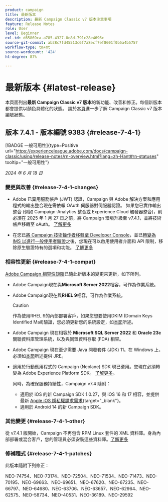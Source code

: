 ```yaml
---
product: campaign
title: 最新版本
description: 最新 Campaign Classic v7 版本注意事項
feature: Release Notes
role: User
level: Beginner
exl-id: d65869ca-a785-4327-8e8d-791c28e4696c
source-git-commit: ab38c7fd45513c6f7a8ecf7ef8601f0b5a4b5757
workflow-type: tm+mt
source-wordcount: '424'
ht-degree: 87%

---
```


# 最新版本 {#latest-release}

本頁面列出&#x200B;**最新 Campaign Classic v7 版本**&#x200B;的新功能、改善和修正。每個新版本都會提供以顏色具體化的狀態。 請於[本頁](rn-overview.md)進一步了解 Campaign Classic v7 版本編號狀態。

## 版本 7.4.1 - 版本編號 9383 {#release-7-4-1}

[!BADGE 一般可用性]{type=Positive url="https://experienceleague.adobe.com/docs/campaign-classic/using/release-notes/rn-overview.html?lang=zh-Hant#rn-statuses" tooltip="一般可用性"}

_2024 年 6 月 18 日_

### 變更與改善 {#release-7-4-1-changes}

* Adobe 已棄用服務帳戶 (JWT) 認證，Campaign 與 Adobe 解決方案和應用程式的輸出整合現在需依賴 OAuth 伺服器對伺服器認證。 如果您已實作輸出整合 (例如 Campaign-Analytics 整合或 Experience Cloud 觸發器整合)，則必須在 2025 年 1 月 27 日之前，將 Campaign 環境升級至 v7.4.1，並將技術帳戶移轉至 oAuth。 [了解更多](../../integrations/using/oauth-technical-account.md)

* 在您已[將 Campaign 技術操作者移轉至 Developer Console](../../technotes/using/ims-migration.md)，並已[轉變為 IMS 以進行一般使用者驗證](../../technotes/using/migrate-users-to-ims.md)之後，您現在可以啟用使用者介面和 API 限制，移除原生驗證特有的選項和功能。 [了解更多](../../technotes/using/impact-ims-migration.md)


### 相容性更新 {#release-7-4-1-compat}

[Adobe Campaign 相容性矩陣](compatibility-matrix.md)已隨此新版本的變更來更新，如下所列。

* Adobe Campaign現在與&#x200B;**Microsoft Server 2022**&#x200B;相容，可作為作業系統。
* Adobe Campaign現在與&#x200B;**RHEL 9**&#x200B;相容，可作為作業系統。

  >[!CAUTION]
  >
  >作為使用RHEL 9的內部部署客戶，如果您想要使用DKIM (Domain Keys Identified Mail)驗證，您必須更新您的系統設定，如[本節](../../installation/using/installing-packages-with-linux.md#rhel-9-update)所述。


* Adobe Campaign 現在相容於 **Microsoft SQL Server 2022** 和 **Oracle 23c** 關聯資料庫管理系統，以及與同盟資料存取 (FDA) 相容。

* Adobe Campaign 現在至少需要 Java 開發套件 (JDK) 11。在 Windows 上，必須如[本節](../../installation/using/application-server.md#jdk)所述提供 JRE。

* 適用於行動應用程式的 Campaign (Neolane) SDK 現已棄用。您現在必須轉變為 Adobe Experience Platform SDK。 [了解更多](deprecated-features.md)。

  同時，為確保服務持續性，Campaign v7.4 隨附：

   * 適用於 iOS 的新 Campaign SDK 1.0.27，與 iOS 16 和 17 相容，並提供最新 [Apple iOS 隱私權請求需求](https://developer.apple.com/news/?id=r1henawx){target="_blank"}。
   * 適用於 Android 14 的新 Campaign SDK。

### 其他變更 {#release-7-4-1-other}

從 v7.4.1 版開始，Campaign 不再包含 RPM Linux 套件的 XML 資料庫。身為內部部署或混合客戶，您的管理員必須安裝這些資料庫。[了解更多](../../installation/using/installing-packages-with-linux.md)

### 修補程式 {#release-7-4-1-patches}

此版本隨附下列修正：

NEO-74754、NEO-73174、NEO-72504、NEO-71534、NEO-71473、NEO-70195、NEO-69663、NEO-69651、NEO-67620、NEO-67235、NEO-66797、NEO-64680、NEO-63706、NEO-63657、NEO-62964、NEO-62575、NEO-58734、NEO-40531、NEO-36189、NEO-29592

